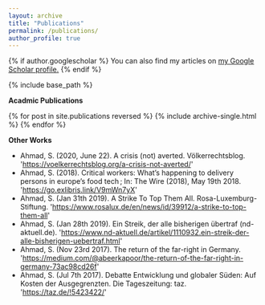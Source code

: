 ```yaml
---
layout: archive
title: "Publications"
permalink: /publications/
author_profile: true
---
```


{% if author.googlescholar %}
  You can also find my articles on <u><a href="{{author.googlescholar}}">my Google Scholar profile</a>.</u>
{% endif %}

{% include base_path %}

<b>Acadmic Publications</b>

{% for post in site.publications reversed %}
  {% include archive-single.html %}
{% endfor %}



<b>Other Works</b>

* Ahmad, S. (2020, June 22). A crisis (not) averted. Völkerrechtsblog. 'https://voelkerrechtsblog.org/a-crisis-not-averted/'
* Ahmad, S. (2018). Critical workers: What’s happening to delivery persons in europe’s food tech ; In: The Wire (2018), May 19th 2018. 'https://go.exlibris.link/V9mWn7yX'
* Ahmad, S. (Jan 31th 2019). A Strike To Top Them All. Rosa-Luxemburg-Stiftung. 'https://www.rosalux.de/en/news/id/39912/a-strike-to-top-them-all'
* Ahmad, S. (Jan 28th 2019). Ein Streik, der alle bisherigen übertraf (nd-aktuell.de). 'https://www.nd-aktuell.de/artikel/1110932.ein-streik-der-alle-bisherigen-uebertraf.html'
* Ahmad, S. (Nov 23rd 2017). The return of the far-right in Germany. 'https://medium.com/@abeerkapoor/the-return-of-the-far-right-in-germany-73ac98cd26f'
* Ahmad, S. (Jul 7th 2017). Debatte Entwicklung und globaler Süden: Auf Kosten der Ausgegrenzten. Die Tageszeitung: taz. 'https://taz.de/!5423422/'

